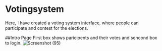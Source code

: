 # Votingsystem
Here, I have created a voting system interface, where people can participate and contest for the elections.

##Intro Page
First box shows paricipents and their votes and sencond box to login.
![Screenshot (95)](https://user-images.githubusercontent.com/62931444/98941785-0b5a3680-2513-11eb-8731-239988a9dffa.png)

